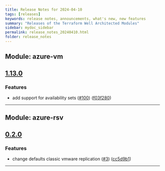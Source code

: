 ```yaml
---
title: Release Notes for 2024-04-10
tags: [releases]
keywords: release notes, announcements, what's new, new features
summary: "Releases of the Terraform Well Architected Modules"
sidebar: mydoc_sidebar
permalink: release_notes_20240410.html
folder: release_notes
---
```


## Module: azure-vm
## [1.13.0](https://github.com/CloudNationHQ/terraform-azure-vm/releases/tag/v1.13.0)


### Features

* add support for availability sets ([#100](https://github.com/CloudNationHQ/terraform-azure-vm/issues/100)) ([f03f280](https://github.com/CloudNationHQ/terraform-azure-vm/commit/f03f28075280e4e245c73ad0d8ac729b7c7da3bc))

---

## Module: azure-rsv
## [0.2.0](https://github.com/CloudNationHQ/terraform-azure-rsv/releases/tag/v0.2.0)


### Features

* change defaults classic vmware replication ([#3](https://github.com/CloudNationHQ/terraform-azure-rsv/issues/3)) ([cc5d9b1](https://github.com/CloudNationHQ/terraform-azure-rsv/commit/cc5d9b1e89173c559e259a13b8717464fcb8e814))

---

